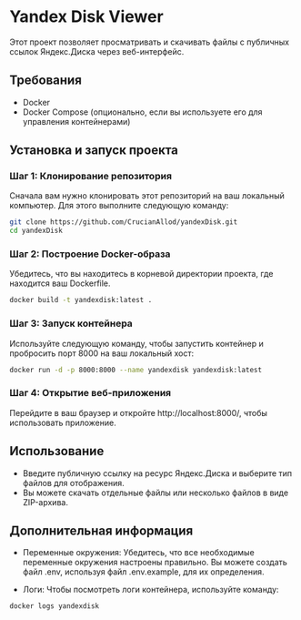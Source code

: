 # Yandex Disk Viewer

Этот проект позволяет просматривать и скачивать файлы с публичных ссылок Яндекс.Диска через веб-интерфейс.

## Требования

- Docker
- Docker Compose (опционально, если вы используете его для управления контейнерами)

## Установка и запуск проекта

### Шаг 1: Клонирование репозитория

Сначала вам нужно клонировать этот репозиторий на ваш локальный компьютер. Для этого выполните следующую команду:

```bash
git clone https://github.com/CrucianAllod/yandexDisk.git
cd yandexDisk
```

### Шаг 2: Построение Docker-образа
Убедитесь, что вы находитесь в корневой директории проекта, где находится ваш Dockerfile.

```bash
docker build -t yandexdisk:latest .
```

### Шаг 3: Запуск контейнера
Используйте следующую команду, чтобы запустить контейнер и пробросить порт 8000 на ваш локальный хост:
```bash
docker run -d -p 8000:8000 --name yandexdisk yandexdisk:latest
```

### Шаг 4: Открытие веб-приложения
Перейдите в ваш браузер и откройте http://localhost:8000/, чтобы использовать приложение.

## Использование

- Введите публичную ссылку на ресурс Яндекс.Диска и выберите тип файлов для отображения.
- Вы можете скачать отдельные файлы или несколько файлов в виде ZIP-архива.

## Дополнительная информация

- Переменные окружения: Убедитесь, что все необходимые переменные окружения настроены правильно. Вы можете создать файл .env, используя файл .env.example, для их определения.

- Логи: Чтобы посмотреть логи контейнера, используйте команду:

```bash
docker logs yandexdisk
```